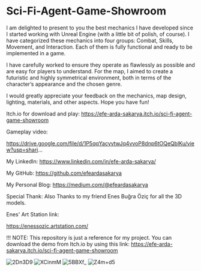 # Sci-Fi-Agent-Game-Showroom
I am delighted to present to you the best mechanics I have developed since I started working with Unreal Engine (with a little bit of polish, of course). I have categorized these mechanics into four groups: Combat, Skills, Movement, and Interaction. Each of them is fully functional and ready to be implemented in a game.

I have carefully worked to ensure they operate as flawlessly as possible and are easy for players to understand. For the map, I aimed to create a futuristic and highly symmetrical environment, both in terms of the character’s appearance and the chosen genre.

I would greatly appreciate your feedback on the mechanics, map design, lighting, materials, and other aspects. Hope you have fun!

Itch.io for download and play:
https://efe-arda-sakarya.itch.io/sci-fi-agent-game-showroom

Gameplay video: 

https://drive.google.com/file/d/1P5qqYacyvtwJq4vvoP8dnp6tOQeQblKu/view?usp=shari...

My LinkedIn: https://www.linkedin.com/in/efe-arda-sakarya/

My GitHub: https://github.com/efeardasakarya

My Personal Blog: https://medium.com/@efeardasakarya


Special Thank:
Also Thanks to my friend Enes Buğra Öziç for all the 3D models.


Enes' Art Station link:

https://enessozic.artstation.com/

!!! NOTE:
This repository is just a reference for my project. You can download the demo from Itch.io by using this link:
https://efe-arda-sakarya.itch.io/sci-fi-agent-game-showroom



![2Dn3D9](https://github.com/user-attachments/assets/9f1cb837-ef3a-4888-abb7-706cf83e5f6a)
![XCinmM](https://github.com/user-attachments/assets/dba08761-43da-4c93-8414-ae3310c0124e)
![5BBXf_](https://github.com/user-attachments/assets/18631074-6350-4a13-9e6f-3c065249c51c)
![Z4m+d5](https://github.com/user-attachments/assets/32215133-26fd-45a4-a3ba-2246329a01f7)
